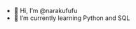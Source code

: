 - 👋 Hi, I’m @narakufufu
- 🌱 I’m currently learning Python and SQL

<!---
narakufufu/narakufufu is a ✨ special ✨ repository because its `README.md` (this file) appears on your GitHub profile.
You can click the Preview link to take a look at your changes.
--->
